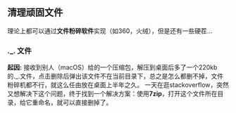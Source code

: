 ## 清理顽固文件
理论上都可以通过**文件粉碎软件**实现（如360，火绒），但是还有一些硬茬...
### ._. 文件
**起因:** 接收到别人（macOS）给的一个压缩包，解压到桌面后多了一个220kb的._.文件，点击删除后弹出该文件不在当前目录下，总之是怎么都删不掉，文件粉碎机都不行，就这么任由放在桌面上半年之久。
一天在逛stackoverflow，突然又想解决下这个问题，终于找到一个解决方案：使用**7zip**，打开这个文件所在目录，给它重命名，就可以直接删掉了。
